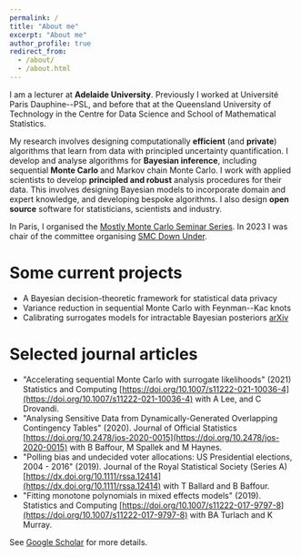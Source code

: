 ```yaml
---
permalink: /
title: "About me"
excerpt: "About me"
author_profile: true
redirect_from: 
  - /about/
  - /about.html
---
```


I am a lecturer at __Adelaide University__. Previously I worked at Université Paris Dauphine--PSL, and before that at the Queensland University of Technology in the Centre for Data Science and School of Mathematical Statistics.

My research involves designing computationally __efficient__ (and __private__) algorithms that learn from data with principled uncertainty quantification.
I develop and analyse algorithms for __Bayesian inference__, including sequential __Monte Carlo__ and Markov chain Monte Carlo. 
I work with applied scientists to develop __principled and robust__ analysis procedures for their data. This involves designing Bayesian models to incorporate domain and expert knowledge, and developing bespoke algorithms.
I also design __open source__ software for statisticians, scientists and industry.

In Paris, I organised the [Mostly Monte Carlo Seminar Series](https://bonstats.github.io/mostlymontecarlo/). In 2023 I was chair of the committee organising [SMC Down Under](https://research.qut.edu.au/qutcds/events/smc-down-under-23/).

Some current projects
=====
* A Bayesian decision-theoretic framework for statistical data privacy
* Variance reduction in sequential Monte Carlo with Feynman--Kac knots
* Calibrating surrogates models for intractable Bayesian posteriors [arXiv](https://arxiv.org/abs/2211.05357)

Selected journal articles
=====
* "Accelerating sequential Monte Carlo with surrogate likelihoods" (2021) Statistics and Computing [https://doi.org/10.1007/s11222-021-10036-4](https://doi.org/10.1007/s11222-021-10036-4) with A Lee, and C Drovandi. 
* "Analysing Sensitive Data from Dynamically-Generated Overlapping Contingency Tables" (2020). Journal of Official Statistics [https://doi.org/10.2478/jos-2020-0015](https://doi.org/10.2478/jos-2020-0015) with B Baffour, M Spallek and M Haynes.
* "Polling bias and undecided voter allocations: US Presidential elections, 2004 - 2016" (2019). Journal of the Royal Statistical Society (Series A) [https://dx.doi.org/10.1111/rssa.12414](https://dx.doi.org/10.1111/rssa.12414) with T Ballard and B Baffour.
* "Fitting monotone polynomials in mixed effects models" (2019). Statistics and Computing [https://doi.org/10.1007/s11222-017-9797-8](https://doi.org/10.1007/s11222-017-9797-8) with BA Turlach and K Murray.

See [Google Scholar](https://scholar.google.com/citations?user=M4N18PMAAAAJ&hl=en) for more details.
